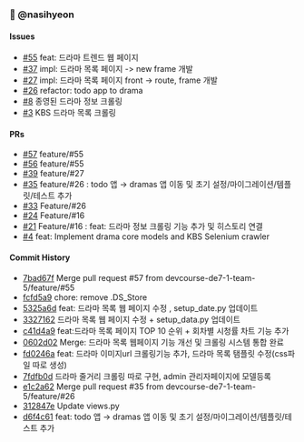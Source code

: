 ### 👤 @nasihyeon

#### Issues

- [#55](https://github.com/devcourse-de7-1-team-5/backend/issues/55) feat: 드라마 트렌드 웹 페이지
- [#37](https://github.com/devcourse-de7-1-team-5/backend/issues/37) impl: 드라마 목록 페이지 -> new frame
  개발
- [#27](https://github.com/devcourse-de7-1-team-5/backend/issues/27) impl: 드라마 목록 페이지 front ->
  route, frame 개발
- [#26](https://github.com/devcourse-de7-1-team-5/backend/issues/26) refactor: todo app to drama
- [#8](https://github.com/devcourse-de7-1-team-5/backend/issues/8) 종영된 드라마 정보 크롤링
- [#3](https://github.com/devcourse-de7-1-team-5/backend/issues/3) KBS 드라마 목록 크롤링

#### PRs

- [#57](https://github.com/devcourse-de7-1-team-5/backend/pull/57) feature/#55
- [#56](https://github.com/devcourse-de7-1-team-5/backend/pull/56) feature/#55
- [#39](https://github.com/devcourse-de7-1-team-5/backend/pull/39) feature/#27
- [#35](https://github.com/devcourse-de7-1-team-5/backend/pull/35) feature/#26 : todo 앱 → dramas 앱
  이동 및 초기 설정/마이그레이션/템플릿/테스트 추가
- [#33](https://github.com/devcourse-de7-1-team-5/backend/pull/33) Feature/#26
- [#24](https://github.com/devcourse-de7-1-team-5/backend/pull/24) Feature/#16
- [#21](https://github.com/devcourse-de7-1-team-5/backend/pull/21) Feature/#16 : feat: 드라마 정보 크롤링 기능
  추가 및 히스토리 연결
- [#4](https://github.com/devcourse-de7-1-team-5/backend/pull/4) feat: Implement drama core models
  and KBS Selenium crawler

#### Commit History

- [7bad67f](https://github.com/devcourse-de7-1-team-5/backend/commit/7bad67f6cff67776f8f95e34dfc8c074e2e57d2a)
  Merge pull request #57 from devcourse-de7-1-team-5/feature/#55
- [fcfd5a9](https://github.com/devcourse-de7-1-team-5/backend/commit/fcfd5a9d71fdb99d24923c6953c536253b5622cc)
  chore: remove .DS_Store
- [5325a6d](https://github.com/devcourse-de7-1-team-5/backend/commit/5325a6dff248dfc865a20ddcdc581ed05b5d2638)
  feat: 드라마 목록 웹 페이지 수정 , setup_date.py 업데이트
- [3327162](https://github.com/devcourse-de7-1-team-5/backend/commit/3327162a2f046ec05693345b9d91a2dc5aee6f2f)
  드라마 목록 웹 페이지 수정 + setup_data.py 업데이트
- [c41d4a9](https://github.com/devcourse-de7-1-team-5/backend/commit/c41d4a948407afdc78dd46cf835afacb86f15dfd)
  feat:드라마 목록 페이지 TOP 10 순위 + 회차별 시청률 차트 기능 추가
- [0602d02](https://github.com/devcourse-de7-1-team-5/backend/commit/0602d026505bbf1d7c9ff619852d55d301d91240)
  Merge: 드라마 목록 웹페이지 기능 개선 및 크롤링 시스템 통합 완료
- [fd0246a](https://github.com/devcourse-de7-1-team-5/backend/commit/fd0246aa4f3b9b66fc157d596fd2fb835c86d286)
  feat: 드라마 이미지url 크롤링기능 추가, 드라마 목록 탬플릿 수정(css파일 따로 생성)
- [7fdfb0d](https://github.com/devcourse-de7-1-team-5/backend/commit/7fdfb0df1f24b8b591fa9275be276676c439f86e)
  드라마 줄거리 크롤링 따로 구현, admin 관리자페이지에 모델등록
- [e1c2a62](https://github.com/devcourse-de7-1-team-5/backend/commit/e1c2a62fe9ba3bd634db4af5b3919f7b1a12a833)
  Merge pull request #35 from devcourse-de7-1-team-5/feature/#26
- [312847e](https://github.com/devcourse-de7-1-team-5/backend/commit/312847e6178dac31033495bc5358304343106723)
  Update views.py
- [d6f4c61](https://github.com/devcourse-de7-1-team-5/backend/commit/d6f4c61b29ed6380f7ea361f4f7f5cc3d89c88f7)
  feat: todo 앱 → dramas 앱 이동 및 초기 설정/마이그레이션/템플릿/테스트 추가
